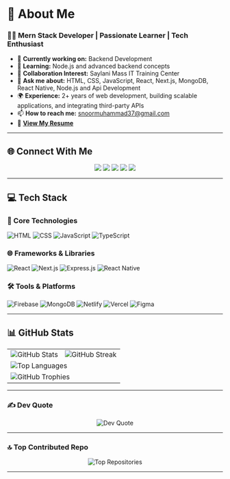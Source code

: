 # 💫 About Me  
### 👨‍💻 Mern Stack Developer | Passionate Learner | Tech Enthusiast  
- 🔭 **Currently working on:** Backend Development  
- 🌱 **Learning:** Node.js and advanced backend concepts  
- 👯 **Collaboration Interest:** Saylani Mass IT Training Center  
- 💬 **Ask me about:** HTML, CSS, JavaScript, React, Next.js, MongoDB, React Native, Node.js and Api Development
- 🌍 **Experience:** 2+ years of web development, building scalable applications, and integrating third-party APIs  
- 📫 **How to reach me:** snoormuhammad37@gmail.com  
- 📄 [**View My Resume**](https://sajidnoormuhammad.github.io/My-Short-CV-RESUME-/)  

---

## 🌐 Connect With Me  
<div align="center">
<a href="https://discord.gg/sajid220490"><img src="https://img.shields.io/badge/Discord-5865F2?style=for-the-badge&logo=discord&logoColor=white" /></a>  
<a href="https://facebook.com/sajidnoormuhammad1"><img src="https://img.shields.io/badge/Facebook-1877F2?style=for-the-badge&logo=facebook&logoColor=white" /></a>  
<a href="https://instagram.com/sk9408899"><img src="https://img.shields.io/badge/Instagram-E4405F?style=for-the-badge&logo=instagram&logoColor=white" /></a>  
<a href="https://linkedin.com/in/sajidnoormuhammad97b059204"><img src="https://img.shields.io/badge/LinkedIn-0A66C2?style=for-the-badge&logo=linkedin&logoColor=white" /></a>  
<a href="https://tiktok.com/@sajidnoor0314"><img src="https://img.shields.io/badge/TikTok-000000?style=for-the-badge&logo=tiktok&logoColor=white" /></a>  
</div>  

---

## 💻 Tech Stack  
### 🌟 Core Technologies  
<div align="left">
  <img src="https://skillicons.dev/icons?i=html" alt="HTML" />
  <img src="https://skillicons.dev/icons?i=css" alt="CSS" />
  <img src="https://skillicons.dev/icons?i=js" alt="JavaScript" />
  <img src="https://skillicons.dev/icons?i=ts" alt="TypeScript" />
</div>

### 🌐 Frameworks & Libraries  
<div align="left">
  <img src="https://skillicons.dev/icons?i=react" alt="React" />
  <img src="https://skillicons.dev/icons?i=nextjs" alt="Next.js" />
  <img src="https://skillicons.dev/icons?i=express" alt="Express.js" />
  <img src="https://skillicons.dev/icons?i=reactnative" alt="React Native" />
</div>

### 🛠️ Tools & Platforms  
<div align="left">
  <img src="https://skillicons.dev/icons?i=firebase" alt="Firebase" />
  <img src="https://skillicons.dev/icons?i=mongodb" alt="MongoDB" />
  <img src="https://skillicons.dev/icons?i=netlify" alt="Netlify" />
  <img src="https://skillicons.dev/icons?i=vercel" alt="Vercel" />
  <img src="https://skillicons.dev/icons?i=figma" alt="Figma" />
</div>

---

## 📊 GitHub Stats  
<div align="center">
  <table>
    <tr>
      <td>
        <img src="https://github-readme-stats.vercel.app/api?username=sajidnoormuhammad&theme=tokyonight&hide_border=false&include_all_commits=true&count_private=true" alt="GitHub Stats" />  
      </td>
      <td>
        <img src="https://github-readme-streak-stats.herokuapp.com/?user=sajidnoormuhammad&theme=tokyonight&hide_border=false" alt="GitHub Streak" />  
      </td>
    </tr>
    <tr>
      <td colspan="2">
        <img src="https://github-readme-stats.vercel.app/api/top-langs/?username=sajidnoormuhammad&theme=tokyonight&hide_border=false&include_all_commits=true&count_private=true&layout=compact" alt="Top Languages" />  
      </td>
    </tr>
    <tr>
      <td colspan="2">
        <img src="https://github-profile-trophy.vercel.app/?username=sajidnoormuhammad&theme=tokyonight&no-frame=false&margin-w=15&margin-h=15&row=1" alt="GitHub Trophies" />
      </td>
    </tr>
  </table>
</div>

---

### ✍️ Dev Quote  
<div align="center">
  <img src="https://quotes-github-readme.vercel.app/api?type=horizontal&theme=tokyonight" alt="Dev Quote" />
</div>  

---

### 🔝 Top Contributed Repo  
<div align="center">
  <img src="https://github-contributor-stats.vercel.app/api?username=sajidnoormuhammad&limit=5&theme=tokyonight&combine_all_yearly_contributions=true" alt="Top Repositories" />
</div>  

---

<!-- Designed with ❤️ using GPRM ( https://gprm.itsvg.in ) -->
